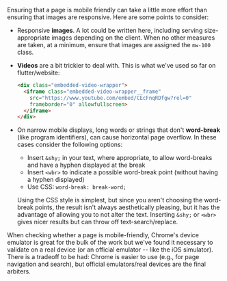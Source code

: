 Ensuring that a page is mobile friendly can take a little more effort than ensuring that images are responsive. Here are some points to consider:

- Responsive **images**. A lot could be written here, 
  including serving size-appropriate images depending on the client. 
  When no other measures are taken, at a minimum, 
  ensure that images are assigned the `mw-100` class.
- **Videos** are a bit trickier to deal with. 
  This is what we've used so far on flutter/website:

  ```html
  <div class="embedded-video-wrapper">
    <iframe class="embedded-video-wrapper__frame"
      src="https://www.youtube.com/embed/CEcFnqRDfgw?rel=0"
      frameborder="0" allowfullscreen>
    </iframe>
  </div>
  ```
- On narrow mobile displays, 
  long words or strings that don't **word-break** (like program identifiers), 
  can cause horizontal page overflow. In these cases consider the following options:

  - Insert `&shy;` in your text, where appropriate, 
    to allow word-breaks and have a hyphen displayed at the break
  - Insert `<wbr>` to indicate a possible word-break point (without having a hyphen displayed)
  - Use CSS: `word-break: break-word;`

  Using the CSS style is simplest, 
  but since you aren't choosing the word-break points, 
  the result isn't always aesthetically pleasing, 
  but it has the advantage of allowing you to not alter the text. 
  Inserting `&shy;` or `<wbr>` gives nicer results 
  but can throw off text-search/replace.

When checking whether a page is mobile-friendly, 
Chrome's device emulator is great for the bulk of the work 
but we've found it necessary to validate on a real device 
(or an official emulator -- like the iOS simulator). 
There is a tradeoff to be had: 
Chrome is easier to use (e.g., for page navigation and search),
but official emulators/real devices are the final arbiters.
